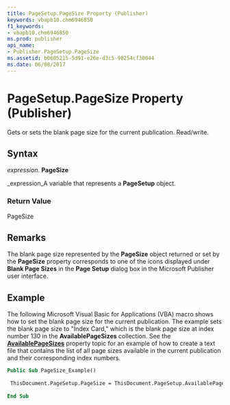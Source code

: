 ```yaml
---
title: PageSetup.PageSize Property (Publisher)
keywords: vbapb10.chm6946850
f1_keywords:
- vbapb10.chm6946850
ms.prod: publisher
api_name:
- Publisher.PageSetup.PageSize
ms.assetid: b0605215-5d91-e26e-d3c5-98254cf30044
ms.date: 06/08/2017
---
```



# PageSetup.PageSize Property (Publisher)

Gets or sets the blank page size for the current publication. Read/write.


## Syntax

 _expression_. **PageSize**

 _expression_A variable that represents a **PageSetup** object.


### Return Value

PageSize


## Remarks

The blank page size represented by the **PageSize** object returned or set by the **PageSize** property corresponds to one of the icons displayed under **Blank Page Sizes** in the **Page Setup** dialog box in the Microsoft Publisher user interface.


## Example

The following Microsoft Visual Basic for Applications (VBA) macro shows how to set the blank page size for the current publication. The example sets the blank page size to "Index Card," which is the blank page size at index number 130 in the **AvailablePageSizes** collection. See the **[AvailablePageSizes](pagesetup-availablepagesizes-property-publisher.md)** property topic for an example of how to create a text file that contains the list of all page sizes available in the current publication and their corresponding index numbers.


```vb
Public Sub PageSize_Example() 
 
 ThisDocument.PageSetup.PageSize = ThisDocument.PageSetup.AvailablePageSizes.Item(130) 
 
End Sub
```


